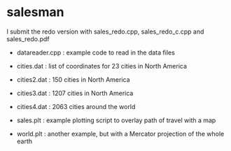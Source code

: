 # salesman
I submit the redo version with sales_redo.cpp, sales_redo_c.cpp and sales_redo.pdf
* datareader.cpp : example code to read in the data files
* cities.dat : list of coordinates for 23 cities in North America
* cities2.dat : 150 cities in North America
* cities3.dat : 1207 cities in North America
* cities4.dat : 2063 cities around the world

* sales.plt : example plotting script to overlay path of travel with a map 
* world.plt : another example, but with a Mercator projection of the whole earth

